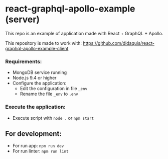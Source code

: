 # react-graphql-apollo-example (server)

This repo is an example of application made with React + GraphQL + Apollo.

This repository is made to work with: https://github.com/didaquis/react-graphql-apollo-example-client

### Requirements:
* MongoDB service running
* Node.js 9.4 or higher
* Configure the application:
  * Edit the configuration in file `_env`
  * Rename the file `_env` to `.env`

### Execute the application:
* Execute script with `node .` or `npm start`

## For development:
* For run app: `npm run dev`
* For run linter: `npm run lint`
